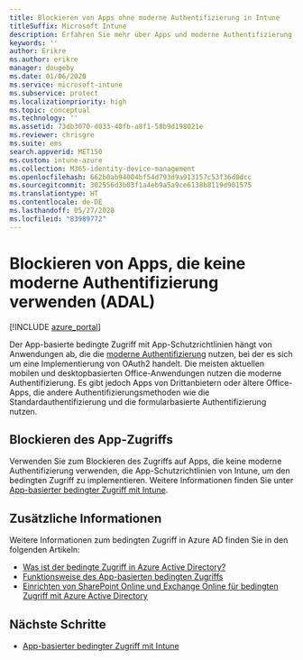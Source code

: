 ```yaml
---
title: Blockieren von Apps ohne moderne Authentifizierung in Intune
titleSuffix: Microsoft Intune
description: Erfahren Sie mehr über Apps und moderne Authentifizierung (ADAL) mit Microsoft Intune.
keywords: ''
author: Erikre
ms.author: erikre
manager: dougeby
ms.date: 01/06/2020
ms.service: microsoft-intune
ms.subservice: protect
ms.localizationpriority: high
ms.topic: conceptual
ms.technology: ''
ms.assetid: 73db3070-d033-40fb-a8f1-58b9d198021e
ms.reviewer: chrisgre
ms.suite: ems
search.appverid: MET150
ms.custom: intune-azure
ms.collection: M365-identity-device-management
ms.openlocfilehash: 662b0ab94004bf54d793d9a913157c53f36d0dcc
ms.sourcegitcommit: 302556d3b03f1a4eb9a5a9ce6138b8119d901575
ms.translationtype: HT
ms.contentlocale: de-DE
ms.lasthandoff: 05/27/2020
ms.locfileid: "83989772"
---
```

# <a name="block-apps-that-dont-use-modern-authentication-adal"></a>Blockieren von Apps, die keine moderne Authentifizierung verwenden (ADAL)

[!INCLUDE [azure_portal](../includes/azure_portal.md)]

Der App-basierte bedingte Zugriff mit App-Schutzrichtlinien hängt von Anwendungen ab, die die [moderne Authentifizierung](https://support.office.com/article/Using-Office-365-modern-authentication-with-Office-clients-776c0036-66fd-41cb-8928-5495c0f9168a) nutzen, bei der es sich um eine Implementierung von OAuth2 handelt. Die meisten aktuellen mobilen und desktopbasierten Office-Anwendungen nutzen die moderne Authentifizierung. Es gibt jedoch Apps von Drittanbietern oder ältere Office-Apps, die andere Authentifizierungsmethoden wie die Standardauthentifizierung und die formularbasierte Authentifizierung nutzen.

## <a name="block-access-to-apps"></a>Blockieren des App-Zugriffs

Verwenden Sie zum Blockieren des Zugriffs auf Apps, die keine moderne Authentifizierung verwenden, die App-Schutzrichtlinien von Intune, um den bedingten Zugriff zu implementieren. Weitere Informationen finden Sie unter [App-basierter bedingter Zugriff mit Intune](app-based-conditional-access-intune.md).

## <a name="additional-information"></a>Zusätzliche Informationen

Weitere Informationen zum bedingten Zugriff in Azure AD finden Sie in den folgenden Artikeln:
- [Was ist der bedingte Zugriff in Azure Active Directory?](https://docs.microsoft.com/azure/active-directory/conditional-access/overview)
- [Funktionsweise des App-basierten bedingten Zugriffs](app-based-conditional-access-intune.md#how-app-based-conditional-access-works)
- [Einrichten von SharePoint Online und Exchange Online für bedingten Zugriff mit Azure Active Directory](https://docs.microsoft.com/azure/active-directory/conditional-access/conditional-access-for-exo-and-spo)

## <a name="next-steps"></a>Nächste Schritte

- [App-basierter bedingter Zugriff mit Intune](app-based-conditional-access-intune.md)
